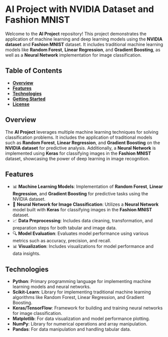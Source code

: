 # **AI Project with NVIDIA Dataset and Fashion MNIST**

Welcome to the **AI Project** repository! This project demonstrates the application of machine learning and deep learning models using the **NVIDIA dataset** and **Fashion MNIST** dataset. It includes traditional machine learning models like **Random Forest**, **Linear Regression**, and **Gradient Boosting**, as well as a **Neural Network** implementation for image classification.

## **Table of Contents**
- **[Overview](#overview)**
- **[Features](#features)**
- **[Technologies](#technologies)**
- **[Getting Started](#getting-started)**
- **[License](#license)**

## **Overview**
The **AI Project** leverages multiple machine learning techniques for solving classification problems. It includes the application of traditional models such as **Random Forest**, **Linear Regression**, and **Gradient Boosting** on the **NVIDIA dataset** for predictive analysis. Additionally, a **Neural Network** is implemented using **Keras** for classifying images in the **Fashion MNIST** dataset, showcasing the power of deep learning in image recognition.

## **Features**
- 📊 **Machine Learning Models**: Implementation of **Random Forest**, **Linear Regression**, and **Gradient Boosting** for predictive tasks using the NVIDIA dataset.
- 🧠 **Neural Network for Image Classification**: Utilizes a **Neural Network** model built with **Keras** for classifying images in the **Fashion MNIST** dataset.
- 📈 **Data Preprocessing**: Includes data cleaning, transformation, and preparation steps for both tabular and image data.
- 🔍 **Model Evaluation**: Evaluates model performance using various metrics such as accuracy, precision, and recall.
- 📊 **Visualization**: Includes visualizations for model performance and data insights.

## **Technologies**
- **Python**: Primary programming language for implementing machine learning models and neural networks.
- **Scikit-Learn**: Library for implementing traditional machine learning algorithms like Random Forest, Linear Regression, and Gradient Boosting.
- **Keras/TensorFlow**: Framework for building and training neural networks for image classification.
- **Matplotlib**: For data visualization and model performance plotting.
- **NumPy**: Library for numerical operations and array manipulation.
- **Pandas**: For data manipulation and handling tabular data.
